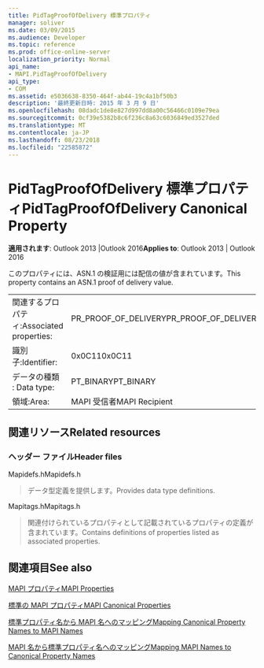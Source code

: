 ```yaml
---
title: PidTagProofOfDelivery 標準プロパティ
manager: soliver
ms.date: 03/09/2015
ms.audience: Developer
ms.topic: reference
ms.prod: office-online-server
localization_priority: Normal
api_name:
- MAPI.PidTagProofOfDelivery
api_type:
- COM
ms.assetid: e5036638-8350-464f-ab44-19c4a1bf50b3
description: '最終更新日時: 2015 年 3 月 9 日'
ms.openlocfilehash: 08dadc1de8e827d997dd8a00c56466c0109e79ea
ms.sourcegitcommit: 0cf39e5382b8c6f236c8a63c6036849ed3527ded
ms.translationtype: MT
ms.contentlocale: ja-JP
ms.lasthandoff: 08/23/2018
ms.locfileid: "22585872"
---
```

# <a name="pidtagproofofdelivery-canonical-property"></a><span data-ttu-id="f0ee8-103">PidTagProofOfDelivery 標準プロパティ</span><span class="sxs-lookup"><span data-stu-id="f0ee8-103">PidTagProofOfDelivery Canonical Property</span></span>

  
  
<span data-ttu-id="f0ee8-104">**適用されます**: Outlook 2013 |Outlook 2016</span><span class="sxs-lookup"><span data-stu-id="f0ee8-104">**Applies to**: Outlook 2013 | Outlook 2016</span></span> 
  
<span data-ttu-id="f0ee8-105">このプロパティには、ASN.1 の検証用には配信の値が含まれています。</span><span class="sxs-lookup"><span data-stu-id="f0ee8-105">This property contains an ASN.1 proof of delivery value.</span></span>
  
|||
|:-----|:-----|
|<span data-ttu-id="f0ee8-106">関連するプロパティ:</span><span class="sxs-lookup"><span data-stu-id="f0ee8-106">Associated properties:</span></span>  <br/> |<span data-ttu-id="f0ee8-107">PR_PROOF_OF_DELIVERY</span><span class="sxs-lookup"><span data-stu-id="f0ee8-107">PR_PROOF_OF_DELIVERY</span></span>  <br/> |
|<span data-ttu-id="f0ee8-108">識別子:</span><span class="sxs-lookup"><span data-stu-id="f0ee8-108">Identifier:</span></span>  <br/> |<span data-ttu-id="f0ee8-109">0x0C11</span><span class="sxs-lookup"><span data-stu-id="f0ee8-109">0x0C11</span></span>  <br/> |
|<span data-ttu-id="f0ee8-110">データの種類 : </span><span class="sxs-lookup"><span data-stu-id="f0ee8-110">Data type:</span></span>  <br/> |<span data-ttu-id="f0ee8-111">PT_BINARY</span><span class="sxs-lookup"><span data-stu-id="f0ee8-111">PT_BINARY</span></span>  <br/> |
|<span data-ttu-id="f0ee8-112">領域:</span><span class="sxs-lookup"><span data-stu-id="f0ee8-112">Area:</span></span>  <br/> |<span data-ttu-id="f0ee8-113">MAPI 受信者</span><span class="sxs-lookup"><span data-stu-id="f0ee8-113">MAPI Recipient</span></span>  <br/> |
   
## <a name="related-resources"></a><span data-ttu-id="f0ee8-114">関連リソース</span><span class="sxs-lookup"><span data-stu-id="f0ee8-114">Related resources</span></span>

### <a name="header-files"></a><span data-ttu-id="f0ee8-115">ヘッダー ファイル</span><span class="sxs-lookup"><span data-stu-id="f0ee8-115">Header files</span></span>

<span data-ttu-id="f0ee8-116">Mapidefs.h</span><span class="sxs-lookup"><span data-stu-id="f0ee8-116">Mapidefs.h</span></span>
  
> <span data-ttu-id="f0ee8-117">データ型定義を提供します。</span><span class="sxs-lookup"><span data-stu-id="f0ee8-117">Provides data type definitions.</span></span>
    
<span data-ttu-id="f0ee8-118">Mapitags.h</span><span class="sxs-lookup"><span data-stu-id="f0ee8-118">Mapitags.h</span></span>
  
> <span data-ttu-id="f0ee8-119">関連付けられているプロパティとして記載されているプロパティの定義が含まれています。</span><span class="sxs-lookup"><span data-stu-id="f0ee8-119">Contains definitions of properties listed as associated properties.</span></span>
    
## <a name="see-also"></a><span data-ttu-id="f0ee8-120">関連項目</span><span class="sxs-lookup"><span data-stu-id="f0ee8-120">See also</span></span>



[<span data-ttu-id="f0ee8-121">MAPI プロパティ</span><span class="sxs-lookup"><span data-stu-id="f0ee8-121">MAPI Properties</span></span>](mapi-properties.md)
  
[<span data-ttu-id="f0ee8-122">標準の MAPI プロパティ</span><span class="sxs-lookup"><span data-stu-id="f0ee8-122">MAPI Canonical Properties</span></span>](mapi-canonical-properties.md)
  
[<span data-ttu-id="f0ee8-123">標準プロパティ名から MAPI 名へのマッピング</span><span class="sxs-lookup"><span data-stu-id="f0ee8-123">Mapping Canonical Property Names to MAPI Names</span></span>](mapping-canonical-property-names-to-mapi-names.md)
  
[<span data-ttu-id="f0ee8-124">MAPI 名から標準プロパティ名へのマッピング</span><span class="sxs-lookup"><span data-stu-id="f0ee8-124">Mapping MAPI Names to Canonical Property Names</span></span>](mapping-mapi-names-to-canonical-property-names.md)

